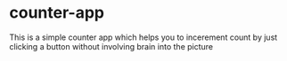 # counter-app
This is a simple counter app which helps you to incerement count by just clicking a button without involving brain into the picture
